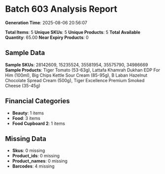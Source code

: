 # Batch 603 Analysis Report

**Generation Time**: 2025-08-06 20:56:07

**Total Items**: 5
**Unique SKUs**: 5
**Unique Products**: 5
**Total Available Quantity**: 65.00
**Near Expiry Products**: 0

## Sample Data
**Sample SKUs**: 28142609, 15235524, 35581954, 35575790, 34986669
**Sample Products**: Tiger Tomato (53-63g), Lattafa Khamrah Dukhan EDP For Him (100ml), Big Chips Kettle Sour Cream (85-95g), B Laban Hazelnut Chocolate Spread Cream (500g), Tiger Excellence Premium Smoked Cheese (35-45g)

## Financial Categories
- **Beauty**: 1 items
- **Food**: 3 items
- **Food Cupboard 2**: 1 items

## Missing Data
- **Skus**: 0 missing
- **Product_ids**: 0 missing
- **Product_names**: 0 missing
- **Barcodes**: 4 missing
